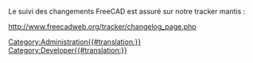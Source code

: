  Le suivi des changements FreeCAD est assuré sur notre tracker mantis :

<http://www.freecadweb.org/tracker/changelog_page.php>




[Category:Administration{{\#translation:}}](Category:Administration.md) [Category:Developer{{\#translation:}}](Category:Developer.md)

